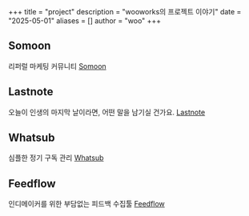 +++
title = "project"
description = "wooworks의 프로젝트 이야기"
date = "2025-05-01"
aliases = []
author = "woo"
+++

## Somoon
리퍼럴 마케팅 커뮤니티
[Somoon](https://somoon.io)

## Lastnote
오늘이 인생의 마지막 날이라면, 어떤 말을 남기실 건가요.
[Lastnote](https://lastnote.xyz)

## Whatsub
심플한 정기 구독 관리
[Whatsub](https://whatsub.xyz)

## Feedflow
인디메이커를 위한 부담없는 피드백 수집툴
[Feedflow](https://feedflow.co)


